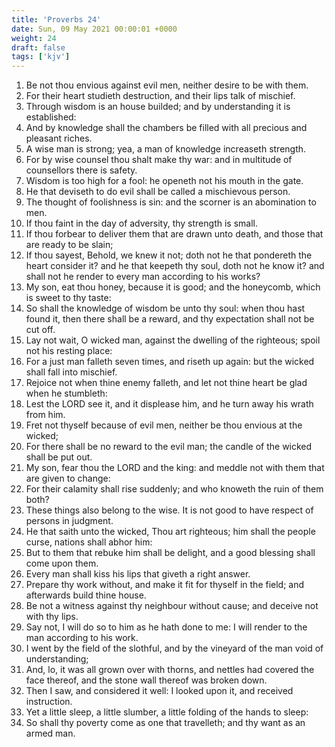 ```yaml
---
title: 'Proverbs 24'
date: Sun, 09 May 2021 00:00:01 +0000
weight: 24
draft: false
tags: ['kjv'] 
---
```


1. Be not thou envious against evil men, neither desire to be with them.
2. For their heart studieth destruction, and their lips talk of mischief.
3. Through wisdom is an house builded; and by understanding it is established:
4. And by knowledge shall the chambers be filled with all precious and pleasant riches.
5. A wise man is strong; yea, a man of knowledge increaseth strength.
6. For by wise counsel thou shalt make thy war: and in multitude of counsellors there is safety.
7. Wisdom is too high for a fool: he openeth not his mouth in the gate.
8. He that deviseth to do evil shall be called a mischievous person.
9. The thought of foolishness is sin: and the scorner is an abomination to men.
10. If thou faint in the day of adversity, thy strength is small.
11. If thou forbear to deliver them that are drawn unto death, and those that are ready to be slain;
12. If thou sayest, Behold, we knew it not; doth not he that pondereth the heart consider it? and he that keepeth thy soul, doth not he know it? and shall not he render to every man according to his works?
13. My son, eat thou honey, because it is good; and the honeycomb, which is sweet to thy taste:
14. So shall the knowledge of wisdom be unto thy soul: when thou hast found it, then there shall be a reward, and thy expectation shall not be cut off.
15. Lay not wait, O wicked man, against the dwelling of the righteous; spoil not his resting place:
16. For a just man falleth seven times, and riseth up again: but the wicked shall fall into mischief.
17. Rejoice not when thine enemy falleth, and let not thine heart be glad when he stumbleth:
18. Lest the LORD see it, and it displease him, and he turn away his wrath from him.
19. Fret not thyself because of evil men, neither be thou envious at the wicked;
20. For there shall be no reward to the evil man; the candle of the wicked shall be put out.
21. My son, fear thou the LORD and the king: and meddle not with them that are given to change:
22. For their calamity shall rise suddenly; and who knoweth the ruin of them both?
23. These things also belong to the wise. It is not good to have respect of persons in judgment.
24. He that saith unto the wicked, Thou art righteous; him shall the people curse, nations shall abhor him:
25. But to them that rebuke him shall be delight, and a good blessing shall come upon them.
26. Every man shall kiss his lips that giveth a right answer.
27. Prepare thy work without, and make it fit for thyself in the field; and afterwards build thine house.
28. Be not a witness against thy neighbour without cause; and deceive not with thy lips.
29. Say not, I will do so to him as he hath done to me: I will render to the man according to his work.
30. I went by the field of the slothful, and by the vineyard of the man void of understanding;
31. And, lo, it was all grown over with thorns, and nettles had covered the face thereof, and the stone wall thereof was broken down.
32. Then I saw, and considered it well: I looked upon it, and received instruction.
33. Yet a little sleep, a little slumber, a little folding of the hands to sleep:
34. So shall thy poverty come as one that travelleth; and thy want as an armed man.
